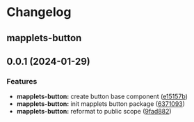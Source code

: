 # Changelog

## mapplets-button

## 0.0.1 (2024-01-29)


### Features

* **mapplets-button:** create button base component ([e15157b](https://github.com/mapplesorg/mapplets/commit/e15157b9ed188779c9c3c01d5ba474d83f8324cd))
* **mapplets-button:** init mapplets button package ([6371093](https://github.com/mapplesorg/mapplets/commit/6371093c0d65bd3f1989face44e3cf8400f50de7))
* **mapplets-button:** reformat to public scope ([9fad882](https://github.com/mapplesorg/mapplets/commit/9fad8820741a8eecc0b552d134f573aabdd8a558))


